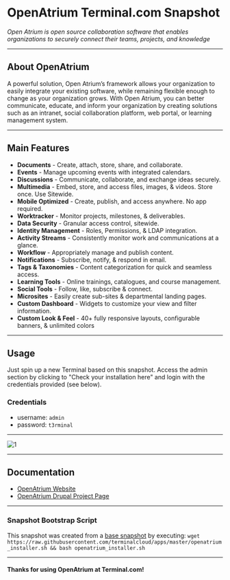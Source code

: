 # **OpenAtrium** Terminal.com Snapshot

*Open Atrium is open source collaboration software that enables organizations to securely connect their teams, projects, and knowledge*

---

## About OpenAtrium

A powerful solution, Open Atrium’s framework allows your organization to easily integrate your existing software, while remaining flexible enough to change as your organization grows. With Open Atrium, you can better communicate, educate, and inform your organization by creating solutions such as an intranet, social collaboration platform, web portal, or learning management system.

---

## Main Features

- **Documents** - Create, attach, store, share, and collaborate.
- **Events** - Manage upcoming events with integrated calendars.
- **Discussions** - Communicate, collaborate, and exchange ideas securely.
- **Multimedia** - Embed, store, and access files, images, & videos. Store once. Use Sitewide.
- **Mobile Optimized** - Create, publish, and access anywhere. No app required.
- **Worktracker** - Monitor projects, milestones, & deliverables.
- **Data Security** - Granular access control, sitewide.
- **Identity Management** - Roles, Permissions, & LDAP integration.
- **Activity Streams** - Consistently  monitor work and communications at a glance.
- **Workflow** - Appropriately manage and publish content.
- **Notifications** - Subscribe, notify, & respond in email.
- **Tags & Taxonomies** - Content categorization for quick and seamless access.
- **Learning Tools** - Online trainings, catalogues, and course management.
- **Social Tools** - Follow, like, subscribe & connect.
- **Microsites** - Easily create sub-sites & departmental landing pages.
- **Custom Dashboard** - Widgets to customize your view and filter information.
- **Custom Look & Feel** - 40+ fully responsive layouts, configurable banners, & unlimited colors

---

## Usage

Just spin up a new Terminal based on this snapshot. Access the admin section by clicking to "Check your installation here" and login with the credentials provided (see below).

### Credentials

- username: `admin`
- password: `t3rminal`

---

![1](http://www.cmswire.com/images/OpenAtrium_GrpDashbrd.jpg)

---

## Documentation

- [OpenAtrium Website](http://openatrium.com/)
- [OpenAtrium Drupal Project Page](https://www.drupal.org/project/openatrium)

---

### Snapshot Bootstrap Script

This snapshot was created from a [base snapshot](https://www.terminal.com/tiny/FzpHiTXG1K) by executing:
`wget https://raw.githubusercontent.com/terminalcloud/apps/master/openatrium_installer.sh && bash openatrium_installer.sh`

---

#### Thanks for using OpenAtrium at Terminal.com!
